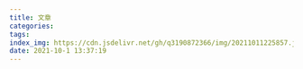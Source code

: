 ```yaml
---
title: 文章
categories: 
tags: 
index_img: https://cdn.jsdelivr.net/gh/q3190872366/img/20211011225857.jpg
date: 2021-10-1 13:37:19 
---
```


